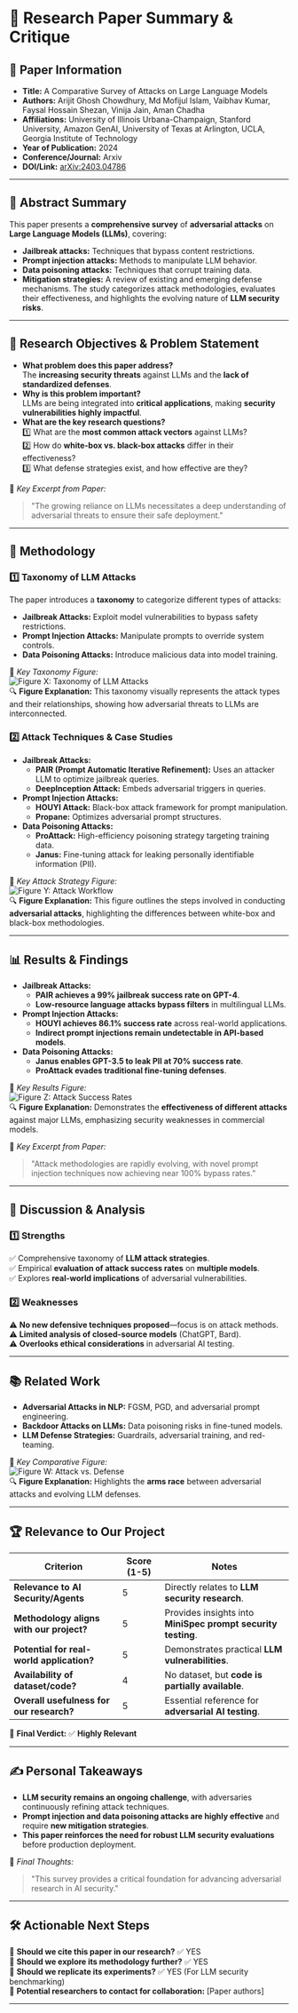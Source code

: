 # 📄 Research Paper Summary & Critique

## 📝 Paper Information
- **Title:** A Comparative Survey of Attacks on Large Language Models  
- **Authors:** Arijit Ghosh Chowdhury, Md Mofijul Islam, Vaibhav Kumar, Faysal Hossain Shezan, Vinija Jain, Aman Chadha  
- **Affiliations:** University of Illinois Urbana-Champaign, Stanford University, Amazon GenAI, University of Texas at Arlington, UCLA, Georgia Institute of Technology  
- **Year of Publication:** 2024  
- **Conference/Journal:** Arxiv  
- **DOI/Link:** [arXiv:2403.04786](https://arxiv.org/abs/2403.04786)  

---

## 📌 Abstract Summary
This paper presents a **comprehensive survey** of **adversarial attacks** on **Large Language Models (LLMs)**, covering:
- **Jailbreak attacks:** Techniques that bypass content restrictions.
- **Prompt injection attacks:** Methods to manipulate LLM behavior.
- **Data poisoning attacks:** Techniques that corrupt training data.
- **Mitigation strategies:** A review of existing and emerging defense mechanisms.
The study categorizes attack methodologies, evaluates their effectiveness, and highlights the evolving nature of **LLM security risks**.

---

## 🎯 Research Objectives & Problem Statement
- **What problem does this paper address?**  
  The **increasing security threats** against LLMs and the **lack of standardized defenses**.
- **Why is this problem important?**  
  LLMs are being integrated into **critical applications**, making **security vulnerabilities highly impactful**.
- **What are the key research questions?**  
  1️⃣ What are the **most common attack vectors** against LLMs?  
  2️⃣ How do **white-box vs. black-box attacks** differ in their effectiveness?  
  3️⃣ What defense strategies exist, and how effective are they?

📌 *Key Excerpt from Paper:*  
> "The growing reliance on LLMs necessitates a deep understanding of adversarial threats to ensure their safe deployment."

---

## 🔬 Methodology
### **1️⃣ Taxonomy of LLM Attacks**
The paper introduces a **taxonomy** to categorize different types of attacks:
- **Jailbreak Attacks:** Exploit model vulnerabilities to bypass safety restrictions.
- **Prompt Injection Attacks:** Manipulate prompts to override system controls.
- **Data Poisoning Attacks:** Introduce malicious data into model training.

📌 *Key Taxonomy Figure:*  
![Figure X: Taxonomy of LLM Attacks](./figures/llm_attack_taxonomy.png)  
🔍 **Figure Explanation:** This taxonomy visually represents the attack types and their relationships, showing how adversarial threats to LLMs are interconnected.

### **2️⃣ Attack Techniques & Case Studies**
- **Jailbreak Attacks:**
  - **PAIR (Prompt Automatic Iterative Refinement):** Uses an attacker LLM to optimize jailbreak queries.
  - **DeepInception Attack:** Embeds adversarial triggers in queries.
- **Prompt Injection Attacks:**
  - **HOUYI Attack:** Black-box attack framework for prompt manipulation.
  - **Propane:** Optimizes adversarial prompt structures.
- **Data Poisoning Attacks:**
  - **ProAttack:** High-efficiency poisoning strategy targeting training data.
  - **Janus:** Fine-tuning attack for leaking personally identifiable information (PII).

📌 *Key Attack Strategy Figure:*  
![Figure Y: Attack Workflow](./figures/attack_workflow.png)  
🔍 **Figure Explanation:** This figure outlines the steps involved in conducting **adversarial attacks**, highlighting the differences between white-box and black-box methodologies.

---

## 📊 Results & Findings
- **Jailbreak Attacks:**
  - **PAIR achieves a 99% jailbreak success rate on GPT-4**.
  - **Low-resource language attacks bypass filters** in multilingual LLMs.
- **Prompt Injection Attacks:**
  - **HOUYI achieves 86.1% success rate** across real-world applications.
  - **Indirect prompt injections remain undetectable in API-based models**.
- **Data Poisoning Attacks:**
  - **Janus enables GPT-3.5 to leak PII at 70% success rate**.
  - **ProAttack evades traditional fine-tuning defenses**.

📌 *Key Results Figure:*  
![Figure Z: Attack Success Rates](./figures/attack_success.png)  
🔍 **Figure Explanation:** Demonstrates the **effectiveness of different attacks** against major LLMs, emphasizing security weaknesses in commercial models.

📌 *Key Excerpt from Paper:*  
> "Attack methodologies are rapidly evolving, with novel prompt injection techniques now achieving near 100% bypass rates."

---

## 📢 Discussion & Analysis
### **1️⃣ Strengths**
✅ Comprehensive taxonomy of **LLM attack strategies**.  
✅ Empirical **evaluation of attack success rates** on **multiple models**.  
✅ Explores **real-world implications** of adversarial vulnerabilities.  

### **2️⃣ Weaknesses**
⚠️ **No new defensive techniques proposed**—focus is on attack methods.  
⚠️ **Limited analysis of closed-source models** (ChatGPT, Bard).  
⚠️ **Overlooks ethical considerations** in adversarial AI testing.

---

## 📚 Related Work
- **Adversarial Attacks in NLP:** FGSM, PGD, and adversarial prompt engineering.
- **Backdoor Attacks on LLMs:** Data poisoning risks in fine-tuned models.
- **LLM Defense Strategies:** Guardrails, adversarial training, and red-teaming.

📌 *Key Comparative Figure:*  
![Figure W: Attack vs. Defense](./figures/attack_vs_defense.png)  
🔍 **Figure Explanation:** Highlights the **arms race** between adversarial attacks and evolving LLM defenses.

---

## 🏆 Relevance to Our Project
| Criterion | Score (1-5) | Notes |
|-----------|------------|-------|
| **Relevance to AI Security/Agents** | 5 | Directly relates to **LLM security research**. |
| **Methodology aligns with our project?** | 5 | Provides insights into **MiniSpec prompt security testing**. |
| **Potential for real-world application?** | 5 | Demonstrates practical **LLM vulnerabilities**. |
| **Availability of dataset/code?** | 4 | No dataset, but **code is partially available**. |
| **Overall usefulness for our research?** | 5 | Essential reference for **adversarial AI testing**. |

📢 **Final Verdict:** ✅ **Highly Relevant**

---

## ✍️ Personal Takeaways
- **LLM security remains an ongoing challenge**, with adversaries continuously refining attack techniques.
- **Prompt injection and data poisoning attacks are highly effective** and require **new mitigation strategies**.
- **This paper reinforces the need for robust LLM security evaluations** before production deployment.

📌 *Final Thoughts:*  
> "This survey provides a critical foundation for advancing adversarial research in AI security."

---

## 🛠️ Actionable Next Steps
🔹 **Should we cite this paper in our research?** ✅ YES  
🔹 **Should we explore its methodology further?** ✅ YES  
🔹 **Should we replicate its experiments?** ✅ YES (For LLM security benchmarking)  
🔹 **Potential researchers to contact for collaboration:** [Paper authors]

---
